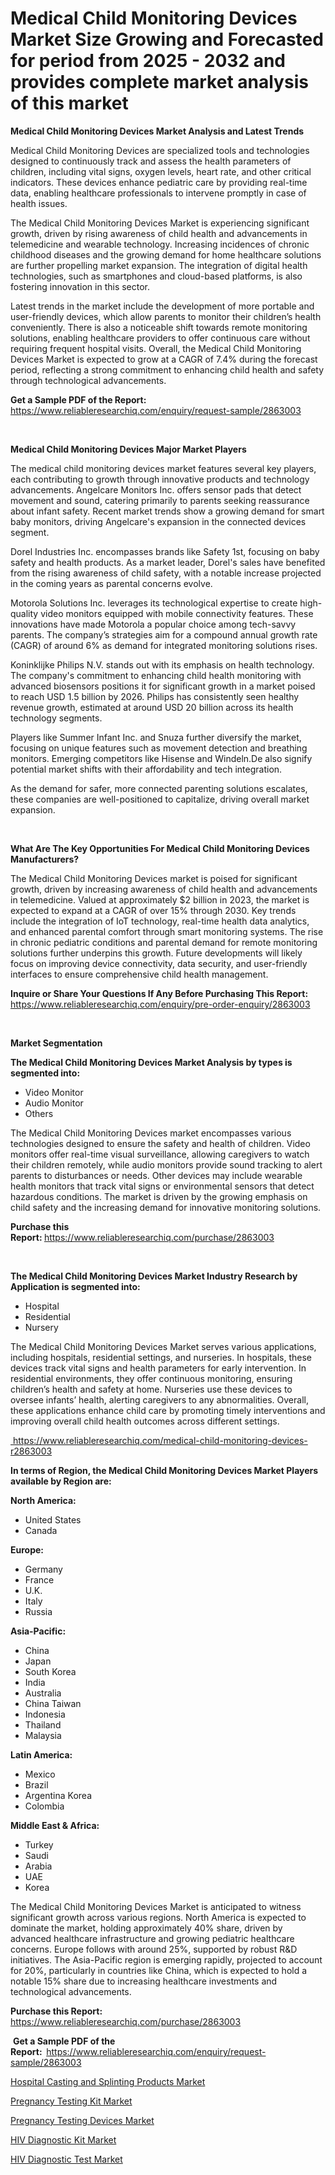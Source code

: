<p><h1>Medical Child Monitoring Devices Market Size Growing and Forecasted for period from 2025 - 2032 and provides complete market analysis of this market</h1></p><p><strong>Medical Child Monitoring Devices Market Analysis and Latest Trends</strong></p>
<p><p>Medical Child Monitoring Devices are specialized tools and technologies designed to continuously track and assess the health parameters of children, including vital signs, oxygen levels, heart rate, and other critical indicators. These devices enhance pediatric care by providing real-time data, enabling healthcare professionals to intervene promptly in case of health issues.</p><p>The Medical Child Monitoring Devices Market is experiencing significant growth, driven by rising awareness of child health and advancements in telemedicine and wearable technology. Increasing incidences of chronic childhood diseases and the growing demand for home healthcare solutions are further propelling market expansion. The integration of digital health technologies, such as smartphones and cloud-based platforms, is also fostering innovation in this sector.</p><p>Latest trends in the market include the development of more portable and user-friendly devices, which allow parents to monitor their children’s health conveniently. There is also a noticeable shift towards remote monitoring solutions, enabling healthcare providers to offer continuous care without requiring frequent hospital visits. Overall, the Medical Child Monitoring Devices Market is expected to grow at a CAGR of 7.4% during the forecast period, reflecting a strong commitment to enhancing child health and safety through technological advancements.</p></p>
<p><strong>Get a Sample PDF of the Report:&nbsp;</strong> <a href="https://www.reliableresearchiq.com/enquiry/request-sample/2863003?utm_campaign=1159&utm_medium=2&utm_source=Github&utm_content=ia&utm_term=12032025&utm_id=medical-child-monitoring-devices">https://www.reliableresearchiq.com/enquiry/request-sample/2863003</a></p>
<p>&nbsp;</p>
<p><strong>Medical Child Monitoring Devices Major Market Players</strong></p>
<p><p>The medical child monitoring devices market features several key players, each contributing to growth through innovative products and technology advancements. Angelcare Monitors Inc. offers sensor pads that detect movement and sound, catering primarily to parents seeking reassurance about infant safety. Recent market trends show a growing demand for smart baby monitors, driving Angelcare's expansion in the connected devices segment.</p><p>Dorel Industries Inc. encompasses brands like Safety 1st, focusing on baby safety and health products. As a market leader, Dorel's sales have benefited from the rising awareness of child safety, with a notable increase projected in the coming years as parental concerns evolve.</p><p>Motorola Solutions Inc. leverages its technological expertise to create high-quality video monitors equipped with mobile connectivity features. These innovations have made Motorola a popular choice among tech-savvy parents. The company’s strategies aim for a compound annual growth rate (CAGR) of around 6% as demand for integrated monitoring solutions rises.</p><p>Koninklijke Philips N.V. stands out with its emphasis on health technology. The company's commitment to enhancing child health monitoring with advanced biosensors positions it for significant growth in a market poised to reach USD 1.5 billion by 2026. Philips has consistently seen healthy revenue growth, estimated at around USD 20 billion across its health technology segments.</p><p>Players like Summer Infant Inc. and Snuza further diversify the market, focusing on unique features such as movement detection and breathing monitors. Emerging competitors like Hisense and Windeln.De also signify potential market shifts with their affordability and tech integration.</p><p>As the demand for safer, more connected parenting solutions escalates, these companies are well-positioned to capitalize, driving overall market expansion.</p></p>
<p>&nbsp;</p>
<p><strong>What Are The Key Opportunities For Medical Child Monitoring Devices Manufacturers?</strong></p>
<p><p>The Medical Child Monitoring Devices market is poised for significant growth, driven by increasing awareness of child health and advancements in telemedicine. Valued at approximately $2 billion in 2023, the market is expected to expand at a CAGR of over 15% through 2030. Key trends include the integration of IoT technology, real-time health data analytics, and enhanced parental comfort through smart monitoring systems. The rise in chronic pediatric conditions and parental demand for remote monitoring solutions further underpins this growth. Future developments will likely focus on improving device connectivity, data security, and user-friendly interfaces to ensure comprehensive child health management.</p></p>
<p><strong>Inquire or Share Your Questions If Any Before Purchasing This Report:</strong> <a href="https://www.reliableresearchiq.com/enquiry/pre-order-enquiry/2863003?utm_campaign=1159&utm_medium=2&utm_source=Github&utm_content=ia&utm_term=12032025&utm_id=medical-child-monitoring-devices">https://www.reliableresearchiq.com/enquiry/pre-order-enquiry/2863003</a></p>
<p>&nbsp;</p>
<p><strong>Market Segmentation</strong></p>
<p><strong>The Medical Child Monitoring Devices Market Analysis by types is segmented into:</strong></p>
<p><ul><li> Video Monitor</li><li>Audio Monitor</li><li>Others </li></ul></p>
<p><p>The Medical Child Monitoring Devices market encompasses various technologies designed to ensure the safety and health of children. Video monitors offer real-time visual surveillance, allowing caregivers to watch their children remotely, while audio monitors provide sound tracking to alert parents to disturbances or needs. Other devices may include wearable health monitors that track vital signs or environmental sensors that detect hazardous conditions. The market is driven by the growing emphasis on child safety and the increasing demand for innovative monitoring solutions.</p></p>
<p><strong>Purchase this Report:&nbsp;</strong><a href="https://www.reliableresearchiq.com/purchase/2863003?utm_campaign=1159&utm_medium=2&utm_source=Github&utm_content=ia&utm_term=12032025&utm_id=medical-child-monitoring-devices">https://www.reliableresearchiq.com/purchase/2863003</a></p>
<p>&nbsp;</p>
<p><strong>The Medical Child Monitoring Devices Market Industry Research by Application is segmented into:</strong></p>
<p><ul><li> Hospital</li><li>Residential</li><li>Nursery </li></ul></p>
<p><p>The Medical Child Monitoring Devices Market serves various applications, including hospitals, residential settings, and nurseries. In hospitals, these devices track vital signs and health parameters for early intervention. In residential environments, they offer continuous monitoring, ensuring children’s health and safety at home. Nurseries use these devices to oversee infants’ health, alerting caregivers to any abnormalities. Overall, these applications enhance child care by promoting timely interventions and improving overall child health outcomes across different settings.</p></p>
<p><a href="https://www.reliableresearchiq.com/medical-child-monitoring-devices-r2863003?utm_campaign=1159&utm_medium=2&utm_source=Github&utm_content=ia&utm_term=12032025&utm_id=medical-child-monitoring-devices">&nbsp;https://www.reliableresearchiq.com/medical-child-monitoring-devices-r2863003</a></p>
<p><strong>In terms of Region, the Medical Child Monitoring Devices Market Players available by Region are:</strong></p>
<p>
    <p> <strong> North America: </strong>
        <ul>
            <li>United States</li>
            <li>Canada</li>
        </ul>
        </p> 
    <p> <strong> Europe: </strong>
        <ul>
            <li>Germany</li>
            <li>France</li>
            <li>U.K.</li>
            <li>Italy</li>
            <li>Russia</li>
        </ul>
        </p> 
    <p> <strong> Asia-Pacific: </strong>
        <ul>
            <li>China</li>
            <li>Japan</li>
            <li>South Korea</li>
            <li>India</li>
            <li>Australia</li>
            <li>China Taiwan</li>
            <li>Indonesia</li>
            <li>Thailand</li>
            <li>Malaysia</li>
        </ul>
        </p> 
    <p> <strong> Latin America: </strong>
        <ul>
            <li>Mexico</li>
            <li>Brazil</li>
            <li>Argentina Korea</li>
            <li>Colombia</li>
        </ul>
        </p> 
    <p> <strong> Middle East & Africa: </strong>
        <ul>
            <li>Turkey</li>
            <li>Saudi</li>
            <li>Arabia</li>
            <li>UAE</li>
            <li>Korea</li>
        </ul>
    </p>
    </p>
<p><p>The Medical Child Monitoring Devices Market is anticipated to witness significant growth across various regions. North America is expected to dominate the market, holding approximately 40% share, driven by advanced healthcare infrastructure and growing pediatric healthcare concerns. Europe follows with around 25%, supported by robust R&D initiatives. The Asia-Pacific region is emerging rapidly, projected to account for 20%, particularly in countries like China, which is expected to hold a notable 15% share due to increasing healthcare investments and technological advancements.</p></p>
<p><strong>Purchase this Report: </strong><a href="https://www.reliableresearchiq.com/purchase/2863003?utm_campaign=1159&utm_medium=2&utm_source=Github&utm_content=ia&utm_term=12032025&utm_id=medical-child-monitoring-devices">https://www.reliableresearchiq.com/purchase/2863003</a></p>
<p>&nbsp;<strong>Get a Sample PDF of the Report:&nbsp;&nbsp;</strong><a href="https://www.reliableresearchiq.com/enquiry/request-sample/2863003?utm_campaign=1159&utm_medium=2&utm_source=Github&utm_content=ia&utm_term=12032025&utm_id=medical-child-monitoring-devices">https://www.reliableresearchiq.com/enquiry/request-sample/2863003</a></p>
<p><strong></strong></p>
<p><p><a href="https://github.com/artussavasrv/Market-Research-Report-List-1/blob/main/hospital-casting-and-splinting-products-market.md?utm_campaign=1159&utm_medium=2&utm_source=Github&utm_content=ia&utm_term=12032025&utm_id=medical-child-monitoring-devices">Hospital Casting and Splinting Products Market</a></p><p><a href="https://github.com/achilekirwan/Market-Research-Report-List-1/blob/main/pregnancy-testing-kit-market.md?utm_campaign=1159&utm_medium=2&utm_source=Github&utm_content=ia&utm_term=12032025&utm_id=medical-child-monitoring-devices">Pregnancy Testing Kit Market</a></p><p><a href="https://github.com/yosenadhler/Market-Research-Report-List-1/blob/main/pregnancy-testing-devices-market.md?utm_campaign=1159&utm_medium=2&utm_source=Github&utm_content=ia&utm_term=12032025&utm_id=medical-child-monitoring-devices">Pregnancy Testing Devices Market</a></p><p><a href="https://github.com/safurdorthu8/Market-Research-Report-List-1/blob/main/hiv-diagnostic-kit-market.md?utm_campaign=1159&utm_medium=2&utm_source=Github&utm_content=ia&utm_term=12032025&utm_id=medical-child-monitoring-devices">HIV Diagnostic Kit Market</a></p><p><a href="https://github.com/bettysbozer/Market-Research-Report-List-1/blob/main/hiv-diagnostic-test-market.md?utm_campaign=1159&utm_medium=2&utm_source=Github&utm_content=ia&utm_term=12032025&utm_id=medical-child-monitoring-devices">HIV Diagnostic Test Market</a></p></p>